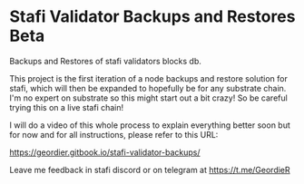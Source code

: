 # Stafi Validator Backups and Restores Beta
Backups and Restores of stafi validators blocks db.

This project is the first iteration of a node backups and restore solution for stafi, which will then be expanded to hopefully be for any substrate chain.  I'm no expert on substrate so this might start out a bit crazy! So be careful trying this on a live stafi chain!

I will do a video of this whole process to explain everything better soon but for now and for all instructions, please refer to this URL: 

https://geordier.gitbook.io/stafi-validator-backups/

Leave me feedback in stafi discord or on telegram at https://t.me/GeordieR

